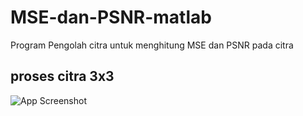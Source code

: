 # MSE-dan-PSNR-matlab

Program Pengolah citra untuk menghitung MSE dan PSNR pada citra 

## proses citra 3x3

![App Screenshot](https://raw.githubusercontent.com/codeaflaha/MSE-dan-PSNR-matlab/main/citrainput.PNG/468x300?text=App+Screenshot+Here)
